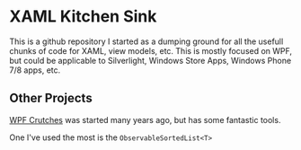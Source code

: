 XAML Kitchen Sink
=================

This is a github repository I started as a dumping ground for all the usefull chunks of code for XAML, view models, etc. This is mostly focused on WPF, but could be applicable to Silverlight, Windows Store Apps, Windows Phone 7/8 apps, etc.

Other Projects
--------------
[WPF Crutches](https://bitbucket.org/rstarkov/wpfcrutches) was started many years ago, but has some fantastic tools.

One I've used the most is the `ObservableSortedList<T>`
